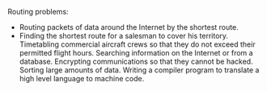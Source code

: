 Routing problems:
- Routing packets of data around the Internet by the shortest route.
- Finding the shortest route for a salesman to cover his territory.
Timetabling commercial aircraft crews so that they do not exceed their permitted flight hours.
Searching information on the Internet or from a database.
Encrypting communications so that they cannot be hacked.
Sorting large amounts of data.
Writing a compiler program to translate a high level language to machine code.